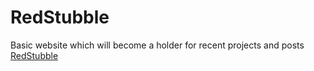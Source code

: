 # RedStubble

Basic website which will become a holder for recent projects and posts [RedStubble](https:www.redstubble.com)

